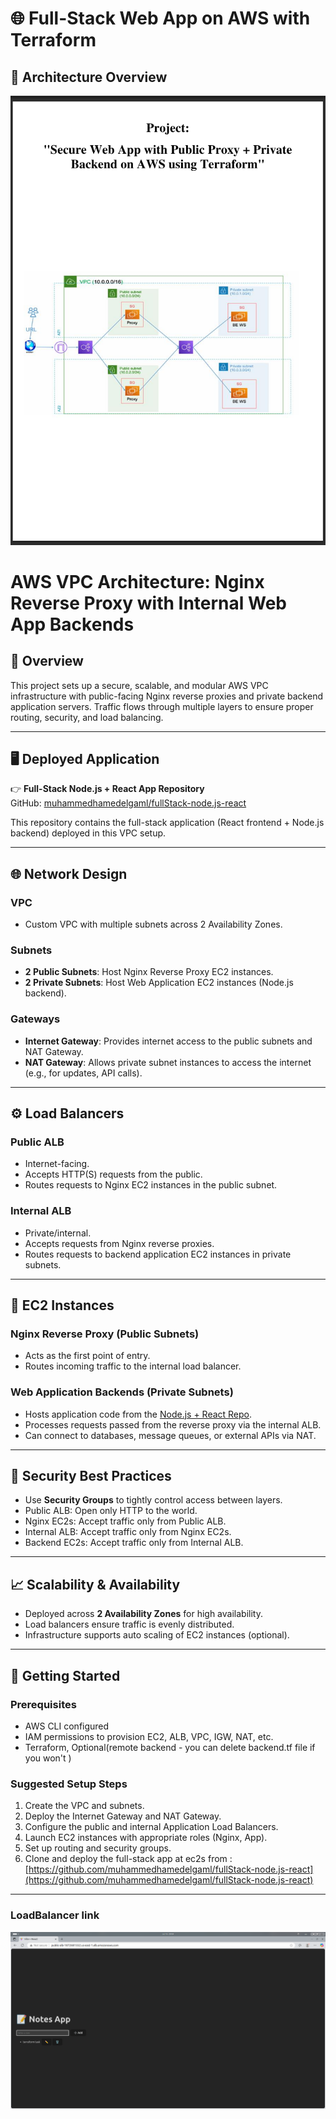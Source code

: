 # 🌐 Full-Stack Web App on AWS with Terraform
## 🚀 Architecture Overview
![Architecture Diagram](screenshot/project.png)

# AWS VPC Architecture: Nginx Reverse Proxy with Internal Web App Backends

## 📘 Overview

This project sets up a secure, scalable, and modular AWS VPC infrastructure with public-facing Nginx reverse proxies and private backend application servers. Traffic flows through multiple layers to ensure proper routing, security, and load balancing.

---

## 🖥️ Deployed Application

👉 **Full-Stack Node.js + React App Repository**  
GitHub: [muhammedhamedelgaml/fullStack-node.js-react](https://github.com/muhammedhamedelgaml/fullStack-node.js-react)

This repository contains the full-stack application (React frontend + Node.js backend) deployed in this VPC setup.

---





## 🌐 Network Design

### VPC
- Custom VPC with multiple subnets across 2 Availability Zones.

### Subnets
- **2 Public Subnets**: Host Nginx Reverse Proxy EC2 instances.
- **2 Private Subnets**: Host Web Application EC2 instances (Node.js backend).

### Gateways
- **Internet Gateway**: Provides internet access to the public subnets and NAT Gateway.
- **NAT Gateway**: Allows private subnet instances to access the internet (e.g., for updates, API calls).

---

## ⚙️ Load Balancers

### Public ALB
- Internet-facing.
- Accepts HTTP(S) requests from the public.
- Routes requests to Nginx EC2 instances in the public subnet.

### Internal ALB
- Private/internal.
- Accepts requests from Nginx reverse proxies.
- Routes requests to backend application EC2 instances in private subnets.

---

## 🧱 EC2 Instances

### Nginx Reverse Proxy (Public Subnets)
- Acts as the first point of entry.
- Routes incoming traffic to the internal load balancer.

### Web Application Backends (Private Subnets)
- Hosts application code from the [Node.js + React Repo](https://github.com/muhammedhamedelgaml/fullStack-node.js-react).
- Processes requests passed from the reverse proxy via the internal ALB.
- Can connect to databases, message queues, or external APIs via NAT.

---

## 🔐 Security Best Practices

- Use **Security Groups** to tightly control access between layers.
- Public ALB: Open only HTTP to the world.
- Nginx EC2s: Accept traffic only from Public ALB.
- Internal ALB: Accept traffic only from Nginx EC2s.
- Backend EC2s: Accept traffic only from Internal ALB.

---

## 📈 Scalability & Availability

- Deployed across **2 Availability Zones** for high availability.
- Load balancers ensure traffic is evenly distributed.
- Infrastructure supports auto scaling of EC2 instances (optional).

---

## 🚀 Getting Started

### Prerequisites
- AWS CLI configured
- IAM permissions to provision EC2, ALB, VPC, IGW, NAT, etc.
- Terraform,  Optional(remote backend - you can delete backend.tf file if you won't )

### Suggested Setup Steps
1. Create the VPC and subnets.
2. Deploy the Internet Gateway and NAT Gateway.
3. Configure the public and internal Application Load Balancers.
4. Launch EC2 instances with appropriate roles (Nginx, App).
5. Set up routing and security groups.
6. Clone and deploy the full-stack app at ec2s from :
   [https://github.com/muhammedhamedelgaml/fullStack-node.js-react](https://github.com/muhammedhamedelgaml/fullStack-node.js-react)


---




### LoadBalancer link 
![ELB LINK](screenshot/app.png)

